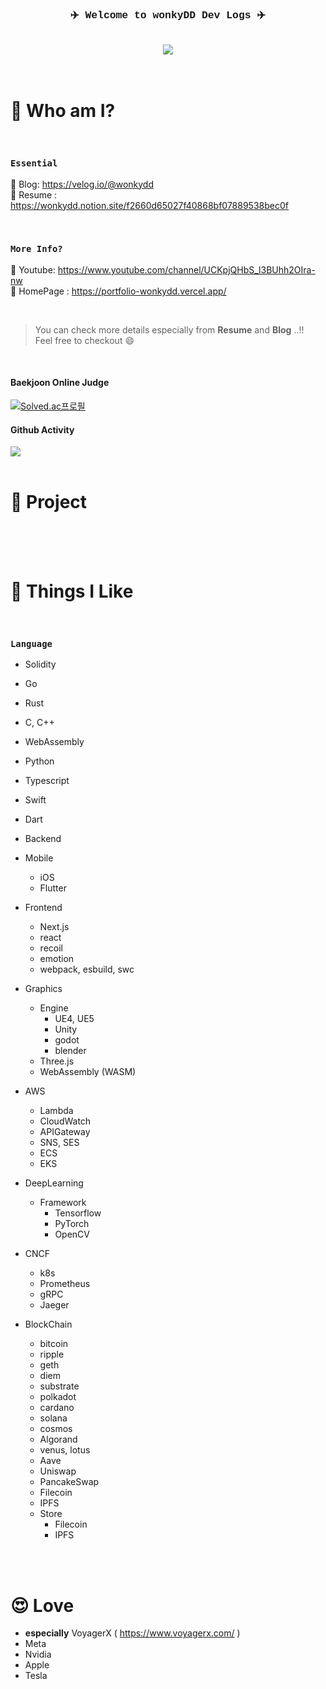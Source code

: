 <div align="center" style="font-family:courier;">
 
###  ✈️ Welcome to wonkyDD Dev Logs ✈️

  <br>

  <!-- ✅ 추가할것..!
  1. 한양대 홈페이지 배지
  2. notion resume 배지
  3. vercel hompage 배지

  1. img 폴더추가해서 내얼굴 왼쪽
  2. 배지들은 오른쪽에 배치
  -->

  <div> 
    <a href="https://velog.io/@wonkydd"><img src="https://img.shields.io/badge/wonkydd-3DDC84?style=flat-square&logo=Velog&logoColor=white"/></a>
  </div>



</div>

  
<!-- <a href="https://solved.ac/bekpshsc01"><img src="http://mazassumnida.wtf/api/mini/generate_badge?boj=bekpshsc01"/></a> -->



  

<br>
<br>


# 📝 Who am I?


<br>


### <code>Essential</code>


📌 Blog: https://velog.io/@wonkydd      
📌 Resume : https://wonkydd.notion.site/f2660d65027f40868bf07889538bec0f   


<br>


### <code>More Info?</code>
📌 Youtube: https://www.youtube.com/channel/UCKpjQHbS_l3BUhh2OIra-nw  
📌 HomePage : https://portfolio-wonkydd.vercel.app/   

<br>


> You can check more details especially from **Resume** and **Blog** ..!!    
Feel free to checkout 😄

<br>

#### Baekjoon Online Judge
[![Solved.ac프로필](http://mazassumnida.wtf/api/v2/generate_badge?boj=bekpshsc01)](https://solved.ac/bekpshsc01)
<!-- <div style="color: yellow"> asdf </div>-->


#### Github Activity
  <img src="https://github-readme-stats.vercel.app/api/top-langs/?username=wonkyDD&theme=dracula&exclude_repo=Computer-Science-Engineering&layout=compact&langs_count=10"/>
  
  
<!-- ✅ 추가할것..!
1. https://github.com/callensm 참고할것
-->


<br>
<br>


# 🚀 Project

<br>




<br>
<br>


# 👀  Things I Like

<br>

###  <code>Language</code>
  - Solidity
  - Go
  - Rust
  - C, C++
  - WebAssembly
  - Python
  - Typescript
  - Swift
  - Dart
  
- Backend
  
- Mobile
  - iOS
  - Flutter
- Frontend
  - Next.js
  - react
  - recoil
  - emotion
  - webpack, esbuild, swc
- Graphics
  - Engine
    - UE4, UE5
    - Unity
    - godot
    - blender
  - Three.js
  - WebAssembly (WASM)
- AWS
  - Lambda
  - CloudWatch
  - APIGateway
  - SNS, SES
  - ECS
  - EKS
- DeepLearning
  - Framework
    - Tensorflow
    - PyTorch
    - OpenCV
- CNCF
  - k8s
  - Prometheus
  - gRPC
  - Jaeger
- BlockChain
  - bitcoin
  - ripple
  - geth
  - diem
  - substrate
  - polkadot
  - cardano
  - solana
  - cosmos
  - Algorand
  - venus, lotus
  - Aave
  - Uniswap
  - PancakeSwap
  - Filecoin
  - IPFS
  - Store
    - Filecoin
    - IPFS


<br>
<br>


# 😍 Love
- **especially** VoyagerX ( https://www.voyagerx.com/ )  
- Meta  
- Nvidia  
- Apple   
- Tesla

